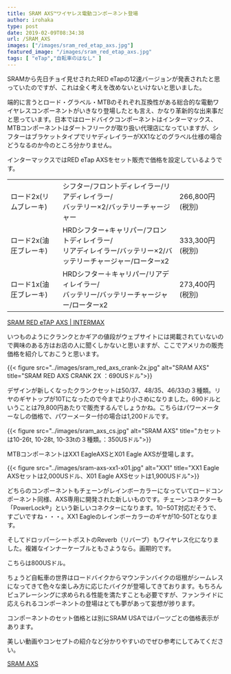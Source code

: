 ```yaml
---
title: SRAM AXS™ワイヤレス電動コンポーネント登場
author: irohaka
type: post
date: 2019-02-09T08:34:38
url: /SRAM_AXS
images: ["/images/sram_red_etap_axs.jpg"]
featured_image: "/images/sram_red_etap_axs.jpg"
tags: [ "eTap","自転車のはなし" ]
---
```


SRAMから先日チョイ見せされたRED eTapの12速バージョンが発表されたと思っていたのですが、これは全く考えを改めないといけないと思いました。
  
端的に言うとロード・グラベル・MTBのそれぞれ互換性がある総合的な電動ワイヤレスコンポーネントがいきなり登場したとも言え、かなり革新的な出来事だと思っています。日本ではロードバイクコンポーネントはインターマックス、MTBコンポーネントはダートフリークが取り扱い代理店になっていますが、シフターはブラケットタイプでリヤディレイラーがXX1などのグラベル仕様の場合どうなるのか今のところ分かりません。


インターマックスではRED eTap AXSをセット販売で価格を設定しているようです。

<table>
  <tr>
    <td>
      ロード2x(リムブレーキ)
    </td>
    <td>
      シフター/フロントディレイラー/リアディレイラー/</br>バッテリー×2/バッテリーチャージャー
    </td>
    <td>
      266,800円(税別)
    </td>
  </tr>
  <tr>
    <td>
      ロード2x(油圧ブレーキ)
    </td>
    <td>
      HRDシフター+キャリパー/フロントディレイラー/</br>リアディレイラー/バッテリー×2/バッテリーチャージャー/ローターx2
    </td>
    <td>
      333,300円(税別)
    </td>
  </tr>
  <tr>
    <td>
      ロード1x(油圧ブレーキ)
    </td>
    <td>
      HRDシフター＋キャリパー/リアディレイラー/</br>バッテリー/バッテリーチャージャー/ローターx2
    </td>
    <td>
      273,400円(税別)
    </td>
  </tr>
</table>

[SRAM RED eTAP AXS | INTERMAX](http://www.intermax.co.jp/products/sram/products/red_etap_axs.html)

いつものようにクランクとかギアの値段がウェブサイトには掲載されていないので興味のある方はお店の人に聞くしかないと思いますが、ここでアメリカの販売価格を紹介しておこうと思います。

{{< figure src="../images/sram_red_axs_crank-2x.jpg" alt="SRAM AXS" title="SRAM RED AXS CRANK 2X ：690USドル">}}

  
デザインが新しくなったクランクセットは50/37、48/35、46/33の３種類。リヤのギヤトップが10Tになったので今までより小さめになりました。690ドルということは79,800円あたりで販売するんでしょうかね。こちらはパワーメーターなしの価格で、パワーメーター付の場合は1,200ドルです。

{{< figure src="../images/sram_axs_cs.jpg" alt="SRAM AXS" title="カセットは10-26t, 10-28t, 10-33tの３種類。：350USドル">}}

MTBコンポーネントはXX1 EagleAXSとX01 Eagle AXSが登場します。
  
{{< figure src="../images/sram-axs-xx1-x01.jpg" alt="XX1" title="XX1 Eagle AXSセットは2,000USドル、X01 Eagle AXSセットは1,900USドル">}}
  
どちらのコンポーネントもチェーンがレインボーカラーになっていてロードコンポーネント同様、AXS専用に開発された新しいものです。チェーンコネクターも「PowerLock®」という新しいコネクターになります。10−50T対応だそうで、すごいですね・・・。XX1 Eagleのレインボーカラーのギヤが10-50Tとなります。

そしてドロッパーシートポストのReverb（リバーブ）もワイヤレス化になりました。複雑なインナーケーブルともさようなら。画期的です。
  
こちらは800USドル。

ちょうど自転車の世界はロードバイクからマウンテンバイクの垣根がシームレスになってきて色々な楽しみ方に応じたバイクが登場してきております。もちろんピュアレーシングに求められる性能を満たすことも必要ですが、ファンライドに応えられるコンポーネントの登場はとても夢があって妄想が捗ります。

コンポーネントのセット価格とは別にSRAM USAではパーツごとの価格表示があります。
  
美しい動画やコンセプトの紹介など分かりやすいのでぜひ参考にしてみてください。
  
[SRAM AXS](https://launch.sram.com/en/axs)
